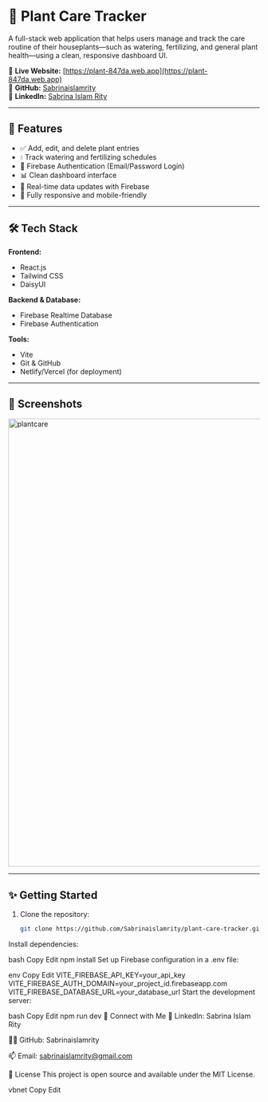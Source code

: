 # 🌱 Plant Care Tracker

A full-stack web application that helps users manage and track the care routine of their houseplants—such as watering, fertilizing, and general plant health—using a clean, responsive dashboard UI.

🔗 **Live Website:** [https://plant-847da.web.app](https://plant-847da.web.app)  
📂 **GitHub:** [Sabrinaislamrity](https://github.com/Sabrinaislamrity)  
💼 **LinkedIn:** [Sabrina Islam Rity](https://www.linkedin.com/in/sabrina-islam-rity/)

---

## 🚀 Features

- ✅ Add, edit, and delete plant entries  
- 💧 Track watering and fertilizing schedules  
- 🔐 Firebase Authentication (Email/Password Login)  
- 📊 Clean dashboard interface  
- 🔄 Real-time data updates with Firebase  
- 📱 Fully responsive and mobile-friendly

---

## 🛠️ Tech Stack

**Frontend:**  
- React.js  
- Tailwind CSS  
- DaisyUI  

**Backend & Database:**  
- Firebase Realtime Database  
- Firebase Authentication  

**Tools:**  
- Vite  
- Git & GitHub  
- Netlify/Vercel (for deployment)  

---

## 📸 Screenshots
<img width="1887" height="898" alt="plantcare" src="https://github.com/user-attachments/assets/e55ecbd9-74c7-46c7-a7ab-b0de48e6dd71" />


---

## ✨ Getting Started

1. Clone the repository:
   ```bash
   git clone https://github.com/Sabrinaislamrity/plant-care-tracker.git

Install dependencies:

bash
Copy
Edit
npm install
Set up Firebase configuration in a .env file:

env
Copy
Edit
VITE_FIREBASE_API_KEY=your_api_key
VITE_FIREBASE_AUTH_DOMAIN=your_project_id.firebaseapp.com
VITE_FIREBASE_DATABASE_URL=your_database_url
Start the development server:

bash
Copy
Edit
npm run dev
🤝 Connect with Me
💼 LinkedIn: Sabrina Islam Rity

🧑‍💻 GitHub: Sabrinaislamrity

📫 Email: sabrinaislamrity@gmail.com

📜 License
This project is open source and available under the MIT License.

vbnet
Copy
Edit
